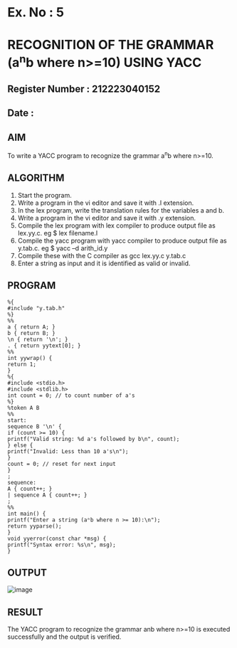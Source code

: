 # Ex. No : 5	
# RECOGNITION OF THE GRAMMAR (a<sup>n</sup>b where n>=10) USING YACC
## Register Number : 212223040152
## Date : 

## AIM   
To write a YACC program to recognize the grammar a<sup>n</sup>b where n>=10.

## ALGORITHM
1.	Start the program.
2.	Write a program in the vi editor and save it with .l extension.
3.	In the lex program, write the translation rules for the variables a and b.
4.	Write a program in the vi editor and save it with .y extension.
5.	Compile the lex program with lex compiler to produce output file as lex.yy.c. eg $ lex filename.l
6.	Compile the yacc program with yacc compiler to produce output file as y.tab.c. eg $ yacc –d arith_id.y
7.	Compile these with the C compiler as gcc lex.yy.c y.tab.c
8.	Enter a string as input and it is identified as valid or invalid.
 
## PROGRAM
```
%{
#include "y.tab.h"
%}
%%
a { return A; }
b { return B; }
\n { return '\n'; }
. { return yytext[0]; }
%%
int yywrap() {
return 1;
}
%{
#include <stdio.h>
#include <stdlib.h>
int count = 0; // to count number of a's
%}
%token A B
%%
start:
sequence B '\n' {
if (count >= 10) {
printf("Valid string: %d a's followed by b\n", count);
} else {
printf("Invalid: Less than 10 a's\n");
}
count = 0; // reset for next input
}
;
sequence:
A { count++; }
| sequence A { count++; }
;
%%
int main() {
printf("Enter a string (aⁿb where n >= 10):\n");
return yyparse();
}
void yyerror(const char *msg) {
printf("Syntax error: %s\n", msg);
}
```
## OUTPUT 
![image](https://github.com/user-attachments/assets/70defd56-347d-41d1-9239-aa0e0f352bfb)

## RESULT
The YACC program to recognize the grammar anb where n>=10 is executed successfully and the output is verified.

